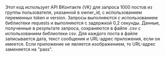Этот код использует API ВКонтакте (VK) для запроса 1000 постов из группы пользователя, указанной в owner_id, с использованием переменных token и version. Запросы выполняются с использованием библиотеки requests и выполняются с задержкой 0,2 секунды. Данные, полученные в результате запроса, сохраняются в файле .csv с использованием библиотеки csv. Для каждого поста в файле записывается дата, текст сообщения и URL-адрес приложения, если он имеется. Если приложение не является изображением, то URL-адрес заменяется на "pass".
